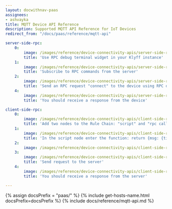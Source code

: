 ```yaml
---
layout: docwithnav-paas
assignees:
- ashvayka
title: MQTT Device API Reference
description: Supported MQTT API Reference for IoT Devices
redirect_from: "/docs/paas/reference/mqtt-api"

server-side-rpc:
    0:
        image: /images/reference/device-connectivity-apis/server-side-rpc-mqtt-1-paas.png
        title: 'Use RPC debug terminal widget in your Klyff instance'
    1:
        image: /images/reference/device-connectivity-apis/server-side-rpc-mqtt-2-paas.png
        title: 'Subscribe to RPC commands from the server'
    2:
        image: /images/reference/device-connectivity-apis/server-side-rpc-mqtt-3-paas.png
        title: 'Send an RPC request "connect" to the device using RPC debug terminal widget'
    4:
        image: /images/reference/device-connectivity-apis/server-side-rpc-mqtt-4-paas.png
        title: 'You should receive a response from the device'

client-side-rpc:
    0:
        image: /images/reference/device-connectivity-apis/client-side-rpc-1-paas.png
        title: 'Add two nodes to the Rule Chain: "script" and "rpc call reply"'
    1:
        image: /images/reference/device-connectivity-apis/client-side-rpc-2-paas.png
        title: 'In the script node enter the function: return {msg: {time:String(new Date())}, metadata: metadata, msgType: msgType};'
    2:
        image: /images/reference/device-connectivity-apis/client-side-rpc-3-paas.png
    3:
        image: /images/reference/device-connectivity-apis/client-side-rpc-mqtt-4-paas.png
        title: 'Send request to the server'
    4:
        image: /images/reference/device-connectivity-apis/client-side-rpc-mqtt-5-paas.png
        title: 'You should receive a response from the server'

---
```


{% assign docsPrefix = "paas/" %}
{% include get-hosts-name.html docsPrefix=docsPrefix %}
{% include docs/reference/mqtt-api.md %}
